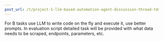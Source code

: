 ```yaml
---
post_url: /t/project-1-llm-based-automation-agent-discussion-thread-tds-jan-2025/164277/271
---
```

For B tasks use LLM to write code on the fly and execute it, use better prompts. In evaluation script detailed task will be provided with what data needs to be scraped, endpoints, parameters, etc.